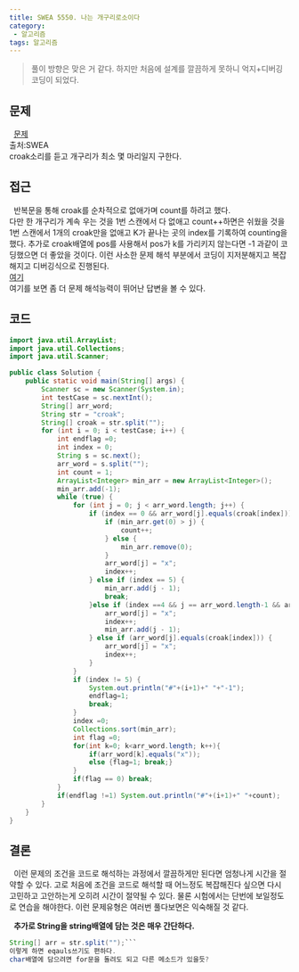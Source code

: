 ```yaml
---
title: SWEA 5550. 나는 개구리로소이다
category:
 - 알고리즘
tags: 알고리즘
---
```



> 풀이 방향은 맞은 거 같다. 하지만 처음에 설계를 깔끔하게 못하니 억지+디버깅 코딩이 되었다.  

<!-- more -->

## 문제
&nbsp; 
[문제](https://swexpertacademy.com/main/code/problem/problemDetail.do?contestProbId=AWWxqfhKAWgDFAW4&categoryId=AWWxqfhKAWgDFAW4&categoryType=CODE)  
출처:SWEA  
croak소리를 듣고 개구리가 최소 몇 마리일지 구한다.  

## 접근
&nbsp; 
반복문을 통해 croak를 순차적으로 없애가며 count를 하려고 했다.  
다만 한 개구리가 계속 우는 것을 1번 스캔에서 다 없애고 count++하면은 쉬웠을 것을
1번 스캔에서 1개의 croak만을 없애고 K가 끝나는 곳의 index를 기록하여 counting을 했다. 추가로 croak배열에 pos를 사용해서 pos가 k를 가리키지 않는다면 -1 과같이 코딩했으면 더 좋았을 것이다. 이런 사소한 문제 해석 부분에서 코딩이 지저분해지고 복잡해지고 디버깅식으로 진행된다.  
[여기](https://tallman.tistory.com/11)  
여기를 보면 좀 더 문제 해석능력이 뛰어난 답변을 볼 수 있다.

## 코드
```java
import java.util.ArrayList;
import java.util.Collections;
import java.util.Scanner;

public class Solution {
	public static void main(String[] args) {
		Scanner sc = new Scanner(System.in);
		int testCase = sc.nextInt();
		String[] arr_word;
		String str = "croak";
		String[] croak = str.split("");
		for (int i = 0; i < testCase; i++) {
			int endflag =0;
			int index = 0;
			String s = sc.next();
			arr_word = s.split("");
			int count = 1;
			ArrayList<Integer> min_arr = new ArrayList<Integer>();
			min_arr.add(-1);
			while (true) {
				for (int j = 0; j < arr_word.length; j++) {
					if (index == 0 && arr_word[j].equals(croak[index])) {
						if (min_arr.get(0) > j) {
							count++;
						} else {
							min_arr.remove(0);
						}
						arr_word[j] = "x";
						index++;
					} else if (index == 5) {
						min_arr.add(j - 1);
						break;
					}else if (index ==4 && j == arr_word.length-1 && arr_word[j].equals(croak[index])){
						arr_word[j] = "x";
						index++;
						min_arr.add(j - 1);
					} else if (arr_word[j].equals(croak[index])) {
						arr_word[j] = "x";
						index++;
					}
				}
				if (index != 5) {
					System.out.println("#"+(i+1)+" "+"-1");
					endflag=1;
					break;
				}
				index =0;
				Collections.sort(min_arr);
				int flag =0;
				for(int k=0; k<arr_word.length; k++){
					if(arr_word[k].equals("x"));
					else {flag=1; break;}
				}
				if(flag == 0) break;
			}
			if(endflag !=1) System.out.println("#"+(i+1)+" "+count);
		}
	}
}

```
## 결론
&nbsp; 이런 문제의 조건을 코드로 해석하는 과정에서 깔끔하게만 된다면
엄청나게 시간을 절약할 수 있다. 고로 처음에 조건을 코드로 해석할 때 어느정도 복잡해진다 싶으면 다시 고민하고 고안하는게 오히려 시간이 절약될 수 있다.
물론 시험에서는 단번에 보일정도로 연습을 해야한다. 이런 문제유형은 여러번 풀다보면은 익숙해질 것 같다.

&nbsp; 
**추가로 String을 string배열에 담는 것은 매우 간단하다.**
<br/>
```java
String[] arr = str.split("");```
이렇게 하면 eqauls쓰기도 편하다.  
char배열에 담으려면 for문을 돌려도 되고 다른 메소드가 있을듯?

